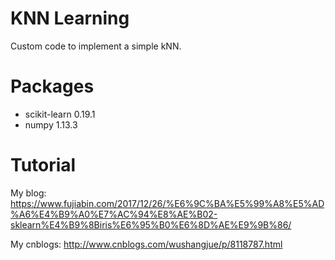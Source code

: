 # KNN Learning

Custom code to implement a simple kNN.

# Packages

- scikit-learn 0.19.1
- numpy 1.13.3

# Tutorial

My blog: https://www.fujiabin.com/2017/12/26/%E6%9C%BA%E5%99%A8%E5%AD%A6%E4%B9%A0%E7%AC%94%E8%AE%B02-sklearn%E4%B9%8Biris%E6%95%B0%E6%8D%AE%E9%9B%86/

My cnblogs: http://www.cnblogs.com/wushangjue/p/8118787.html